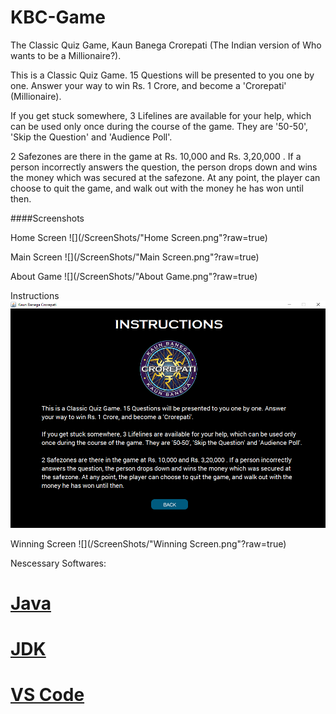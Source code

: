 # KBC-Game
The Classic Quiz Game, Kaun Banega Crorepati (The Indian version of Who wants to be a Millionaire?).

This is a Classic Quiz Game. 15 Questions will be presented to you one by one. Answer your way to win Rs. 1 Crore, and become a 'Crorepati' (Millionaire).

If you get stuck somewhere, 3 Lifelines are available for your help, which can be used only once during the course of the game. They are '50-50', 'Skip the Question' and 'Audience Poll'.

2 Safezones are there in the game at Rs. 10,000 and Rs. 3,20,000 . If a person incorrectly answers the question, the person drops down and wins the money which was secured at the safezone. At any point, the player can choose to quit the game, and walk out with the
money he has won until then.

####Screenshots

Home Screen
![](/ScreenShots/"Home Screen.png"?raw=true)

Main Screen
![](/ScreenShots/"Main Screen.png"?raw=true)

About Game
![](/ScreenShots/"About Game.png"?raw=true)

Instructions
![](/ScreenShots/Instructions.png?raw=true)

Winning Screen
![](/ScreenShots/"Winning Screen.png"?raw=true)

Nescessary Softwares:
# [Java](https://www.java.com/en/download/)
# [JDK](https://download.oracle.com/java/22/latest/jdk-22_windows-x64_bin.msi)
# [VS Code](https://code.visualstudio.com/sha/download?build=stable&os=win32-x64-user)
